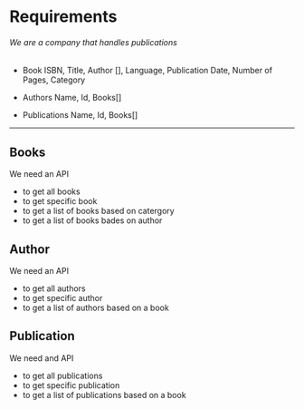 # Requirements

###### We are a company that handles publications

* Book
   ISBN, Title, Author [], Language, Publication Date, Number of Pages, Category

* Authors
    Name, Id, Books[]

* Publications
    Name, Id, Books[]   

------------------------------------------------------------------------------------------------------------------- 

## Books
We need an API
* to get all books
* to get specific book
* to get a list of books based on catergory
* to get a list of books bades on author

## Author
We need an API
* to get all authors
* to get specific author
* to get a list of authors based on a book

## Publication
We need and API
* to get all publications
* to get specific publication
* to get a list of publications based on a book


